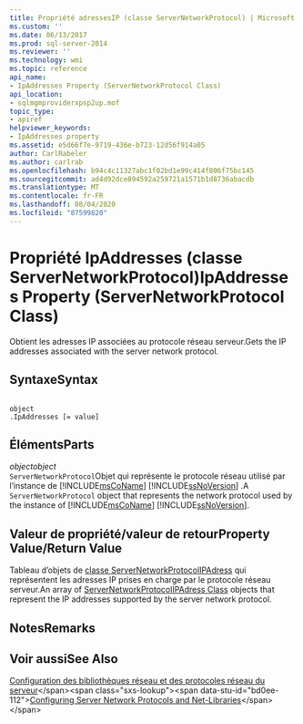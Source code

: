 ```yaml
---
title: Propriété adressesIP (classe ServerNetworkProtocol) | Microsoft Docs
ms.custom: ''
ms.date: 06/13/2017
ms.prod: sql-server-2014
ms.reviewer: ''
ms.technology: wmi
ms.topic: reference
api_name:
- IpAddresses Property (ServerNetworkProtocol Class)
api_location:
- sqlmgmproviderxpsp2up.mof
topic_type:
- apiref
helpviewer_keywords:
- IpAddresses property
ms.assetid: e5d66f7e-9719-436e-b723-12d56f914a05
author: CarlRabeler
ms.author: carlrab
ms.openlocfilehash: b94c4c11327abc1f02bd1e99c414f806f75bc145
ms.sourcegitcommit: ad4d92dce894592a259721a1571b1d8736abacdb
ms.translationtype: MT
ms.contentlocale: fr-FR
ms.lasthandoff: 08/04/2020
ms.locfileid: "87599820"
---
```

# <a name="ipaddresses-property-servernetworkprotocol-class"></a><span data-ttu-id="bd0ee-102">Propriété IpAddresses (classe ServerNetworkProtocol)</span><span class="sxs-lookup"><span data-stu-id="bd0ee-102">IpAddresses Property (ServerNetworkProtocol Class)</span></span>
  <span data-ttu-id="bd0ee-103">Obtient les adresses IP associées au protocole réseau serveur.</span><span class="sxs-lookup"><span data-stu-id="bd0ee-103">Gets the IP addresses associated with the server network protocol.</span></span>  
  
## <a name="syntax"></a><span data-ttu-id="bd0ee-104">Syntaxe</span><span class="sxs-lookup"><span data-stu-id="bd0ee-104">Syntax</span></span>  
  
```  
  
object  
.IpAddresses [= value]  
```  
  
## <a name="parts"></a><span data-ttu-id="bd0ee-105">Éléments</span><span class="sxs-lookup"><span data-stu-id="bd0ee-105">Parts</span></span>  
 <span data-ttu-id="bd0ee-106">*object*</span><span class="sxs-lookup"><span data-stu-id="bd0ee-106">*object*</span></span>  
 <span data-ttu-id="bd0ee-107">`ServerNetworkProtocol`Objet qui représente le protocole réseau utilisé par l’instance de [!INCLUDE[msCoName](../../../includes/msconame-md.md)] [!INCLUDE[ssNoVersion](../../../includes/ssnoversion-md.md)] .</span><span class="sxs-lookup"><span data-stu-id="bd0ee-107">A `ServerNetworkProtocol` object that represents the network protocol used by the instance of [!INCLUDE[msCoName](../../../includes/msconame-md.md)] [!INCLUDE[ssNoVersion](../../../includes/ssnoversion-md.md)].</span></span>  
  
## <a name="property-valuereturn-value"></a><span data-ttu-id="bd0ee-108">Valeur de propriété/valeur de retour</span><span class="sxs-lookup"><span data-stu-id="bd0ee-108">Property Value/Return Value</span></span>  
 <span data-ttu-id="bd0ee-109">Tableau d’objets de [classe ServerNetworkProtocolIPAdress](../servernetworkprotocolipaddress-class/servernetworkprotocolipaddress-class.md) qui représentent les adresses IP prises en charge par le protocole réseau serveur.</span><span class="sxs-lookup"><span data-stu-id="bd0ee-109">An array of [ServerNetworkProtocolIPAdress Class](../servernetworkprotocolipaddress-class/servernetworkprotocolipaddress-class.md) objects that represent the IP addresses supported by the server network protocol.</span></span>  
  
## <a name="remarks"></a><span data-ttu-id="bd0ee-110">Notes</span><span class="sxs-lookup"><span data-stu-id="bd0ee-110">Remarks</span></span>  
  
## <a name="see-also"></a><span data-ttu-id="bd0ee-111">Voir aussi</span><span class="sxs-lookup"><span data-stu-id="bd0ee-111">See Also</span></span>  
 <span data-ttu-id="bd0ee-112">[Configuration des bibliothèques réseau et des protocoles réseau du serveur](https://msdn.microsoft.com/library/ms177485\(v=sql.100\).aspx)</span><span class="sxs-lookup"><span data-stu-id="bd0ee-112">[Configuring Server Network Protocols and Net-Libraries](https://msdn.microsoft.com/library/ms177485\(v=sql.100\).aspx)</span></span>  
  
  
